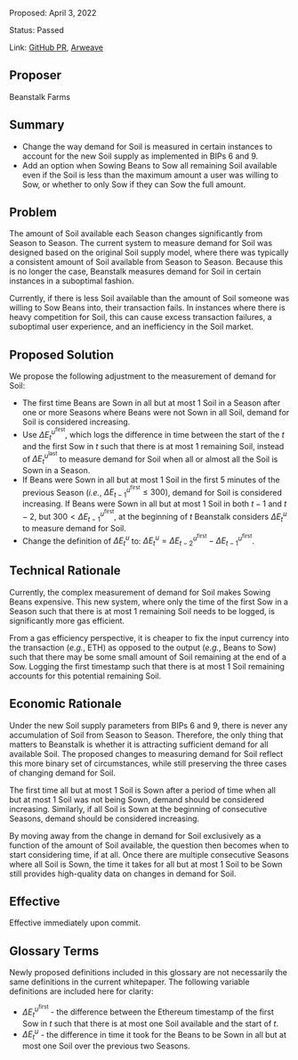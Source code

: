 Proposed: April 3, 2022

Status: Passed

Link: [GitHub PR](https://github.com/BeanstalkFarms/Beanstalk/pull/62), [Arweave](https://arweave.net/UJvtzOz35HwJkzOyvRvlD07mzsGy1I9xi5ZgZDTpUjU)

## Proposer

Beanstalk Farms

## Summary

- Change the way demand for Soil is measured in certain instances to account for the new Soil supply as implemented in BIPs 6 and 9.
- Add an option when Sowing Beans to Sow all remaining Soil available even if the Soil is less than the maximum amount a user was willing to Sow, or whether to only Sow if they can Sow the full amount.

## Problem

The amount of Soil available each Season changes significantly from Season to Season. The current system to measure demand for Soil was designed based on the original Soil supply model, where there was typically a consistent amount of Soil available from Season to Season. Because this is no longer the case, Beanstalk measures demand for Soil in certain instances in a suboptimal fashion. 

Currently, if there is less Soil available than the amount of Soil someone was willing to Sow Beans into, their transaction fails. In instances where there is heavy competition for Soil, this can cause excess transaction failures, a suboptimal user experience, and an inefficiency in the Soil market.

## Proposed Solution

We propose the following adjustment to the measurement of demand for Soil:

- The first time Beans are Sown in all but at most 1 Soil in a Season after one or more Seasons where Beans were not Sown in all Soil, demand for Soil is considered increasing.
- Use $\Delta E_{t}^{u^{\text{first}}}$, which logs the difference in time between the start of the $t$ and the first Sow in $t$ such that there is at most 1 remaining Soil, instead of $\Delta E_{t}^{u^{\text{last}}}$ to measure demand for Soil when all or almost all the Soil is Sown in a Season.
- If Beans were Sown in all but at most 1 Soil in the first 5 minutes of the previous Season (*i.e.*, $\Delta E_{t-1}^{u^{\text{first}}} \leq 300$), demand for Soil is considered increasing. If Beans were Sown in all but at most 1 Soil in both $t-1$ and  $t-2$, but $300 < \Delta E_{t-1}^{u^{\text{first}}}$, at the beginning of $t$ Beanstalk considers $\Delta E_{t}^{u}$ to measure demand for Soil.
- Change the definition of $\Delta E_{t}^{u}$  to: $\Delta E_{t}^{u} = \Delta E_{t-2}^{u^{\text{first}}} - \Delta E_{t-1}^{u^{\text{first}}}$.

## Technical Rationale

Currently, the complex measurement of demand for Soil makes Sowing Beans expensive. This new system, where only the time of the first Sow in a Season such that there is at most 1 remaining Soil needs to be logged, is significantly more gas efficient. 

From a gas efficiency perspective, it is cheaper to fix the input currency into the transaction (*e.g.*, ETH) as opposed to the output (*e.g.*, Beans to Sow) such that there may be some small amount of Soil remaining at the end of a Sow. Logging the first timestamp such that there is at most 1 Soil remaining accounts for this potential remaining Soil. 

## Economic Rationale

Under the new Soil supply parameters from BIPs 6 and 9, there is never any accumulation of Soil from Season to Season. Therefore, the only thing that matters to Beanstalk is whether it is attracting sufficient demand for all available Soil. The proposed changes to measuring demand for Soil reflect this more binary set of circumstances, while still preserving the three cases of changing demand for Soil.

The first time all but at most 1 Soil is Sown after a period of time when all but at most 1 Soil was not being Sown, demand should be considered increasing. Similarly, if all Soil is Sown at the beginning of consecutive Seasons, demand should be considered increasing. 

By moving away from the change in demand for Soil exclusively as a function of the amount of Soil available, the question then becomes when to start considering time, if at all. Once there are multiple consecutive Seasons where all Soil is Sown, the time it takes for all but at most 1 Soil to be Sown still provides high-quality data on changes in demand for Soil. 

## Effective

Effective immediately upon commit.

## Glossary Terms

Newly proposed definitions included in this glossary are not necessarily the same definitions in the current whitepaper. The following variable definitions are included here for clarity:

- $\Delta E_{t}^{u^{\text{first}}}$ - the difference between the Ethereum timestamp of the first Sow in $t$ such that there is at most one Soil available and the start of $t$.
- $\Delta E_{t}^{u}$ - the difference in time it took for the Beans to be Sown in all but at most one Soil over the previous two Seasons.